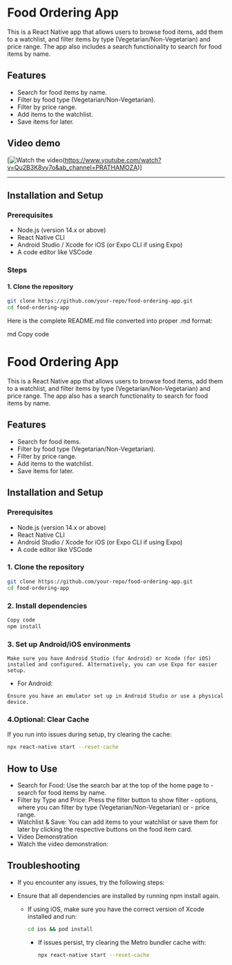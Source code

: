 # Food Ordering App

This is a React Native app that allows users to browse food items, add them to a watchlist, and filter items by type (Vegetarian/Non-Vegetarian) and price range. The app also includes a search functionality to search for food items by name.

## Features

- Search for food items by name.
- Filter by food type (Vegetarian/Non-Vegetarian).
- Filter by price range.
- Add items to the watchlist.
- Save items for later.

## Video demo

[![Watch the video](https://miro.medium.com/v2/resize:fit:915/1*is_n9D4_T21bg5TbBYKW7Q.jpeg)(https://www.youtube.com/watch?v=Qu2B3K8vy7o&ab_channel=PRATHAMOZA)]

---

## Installation and Setup

### Prerequisites

- Node.js (version 14.x or above)
- React Native CLI
- Android Studio / Xcode for iOS (or Expo CLI if using Expo)
- A code editor like VSCode

### Steps

#### 1. Clone the repository

```bash
git clone https://github.com/your-repo/food-ordering-app.git
cd food-ordering-app
```

Here is the complete README.md file converted into proper .md format:

md
Copy code

# Food Ordering App

This is a React Native app that allows users to browse food items, add them to a watchlist, and filter items by type (Vegetarian/Non-Vegetarian) and price range. The app also has a search functionality to search for food items by name.

## Features

- Search for food items.
- Filter by food type (Vegetarian/Non-Vegetarian).
- Filter by price range.
- Add items to the watchlist.
- Save items for later.

## Installation and Setup

### Prerequisites

- Node.js (version 14.x or above)
- React Native CLI
- Android Studio / Xcode for iOS (or Expo CLI if using Expo)
- A code editor like VSCode

### 1. Clone the repository

```bash
git clone https://github.com/your-repo/food-ordering-app.git
cd food-ordering-app
```

### 2. Install dependencies

```bash
Copy code
npm install
```

### 3. Set up Android/iOS environments

```
Make sure you have Android Studio (for Android) or Xcode (for iOS) installed and configured. Alternatively, you can use Expo for easier setup.
```

- For Android:

```
Ensure you have an emulator set up in Android Studio or use a physical device.
```

### 4.Optional: Clear Cache

If you run into issues during setup, try clearing the cache:

```bash
npx react-native start --reset-cache
```

## How to Use

- Search for Food: Use the search bar at the top of the home page to - search for food items by name.
- Filter by Type and Price: Press the filter button to show filter - options, where you can filter by type (Vegetarian/Non-Vegetarian) or - price range.
- Watchlist & Save: You can add items to your watchlist or save them for later by clicking the respective buttons on the food item card.
- Video Demonstration
- Watch the video demonstration:

## Troubleshooting

- If you encounter any issues, try the following steps:

- Ensure that all dependencies are installed by running npm install again.
  - If using iOS, make sure you have the correct version of Xcode installed and run:
    ```bash
    cd ios && pod install
    ```
    - If issues persist, try clearing the Metro bundler cache with:
      ```bash
      npx react-native start --reset-cache
      ```

